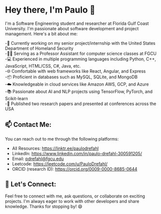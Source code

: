 # Hey there, I'm Paulo 👋

I'm a Software Engineering student and researcher at Florida Gulf Coast University. I'm passionate about software development and project management. Here's a bit about me:

-🔭 Currently working on my senior project/internship with the United States Department of Homeland Security  
-👨‍🏫 Serving as a Professor Assistant for computer science classes at FGCU  
-💻 Experienced in multiple programming languages including Python, C++, JavaScript, HTML/CSS, C#, Java, etc.  
-🌐 Comfortable with web frameworks like React, Angular, and Express  
-📦 Proficient in databases such as MySQL, SQLite, and MongoDB  
-☁️ Knowledgeable in cloud services like Amazon AWS, GCP, and Azure  
-📚 Passionate about AI and NLP projects using TensorFlow, PyTorch, and Scikit-learn  
-🔬 Published two research papers and presented at conferences across the USA  

## 📫 Contact Me:
You can reach out to me through the following platforms:

- All Resources: https://linktr.ee/paulodrefahl
- LinkedIn: https://www.linkedin.com/in/paulo-drefahl-300591205/
- Email: pdrefahl@fgcu.edu
- Leetcode: https://leetcode.com/u/PauloDrefahl/
- ORCID (research ID): https://orcid.org/0009-0000-8685-0644

## 💬 Let's Connect:

Feel free to connect with me, ask questions, or collaborate on exciting projects. I'm always eager to work with other developers and share knowledge.
Thanks for stopping by! 😄
